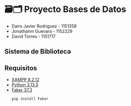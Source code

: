 # 🗃🗂 Proyecto Bases de Datos
* Dairo Javier Rodriguez - 1151358
* Jonathanm Guevara - 1152229
* David Torres - 1151717

## Sistema de Biblioteca

## Requisitos

* [XAMPP 8.2.12](https://www.apachefriends.org/es/index.html)
* [Python 3.13.3](https://www.python.org/downloads/)
* [Faker 37.3](https://pypi.org/project/Faker/)
    ```
    pip install Faker
    ```
